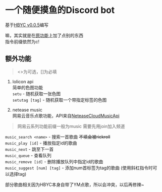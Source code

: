 # 一个随便摸鱼的Discord bot

基于[HBYC v0.0.5](https://github.com/dragonyc1002/HBYC)编写

嘛，其实就是在[原功能](README%20copy.md)上加了点别的东西  
指令前缀依然为c!  

## 额外功能

> <>为可选，[]为必填

1. lolicon api  
简单的色图功能  
`setu` - 随机获取一张色图  
`setutag [tag]` - 随机获取一个带指定标签的色图

2. netease music  
网易云音乐点歌功能，API来自[NeteaseCloudMusicApi](https://github.com/Binaryify/NeteaseCloudMusicApi)  

>网易云系列功能前缀一般为music
>需要先用join加入频道

`music_search <name>` - 搜索一首歌曲 ~~不填会被rickroll~~  
`music_play [id]` - 播放指定id的歌曲  
`music_next` - 跳至下一首  
`music_queue` - 查看队列  
`music_remove [id]` - 删除播放队列中指定id的歌曲  
`music_suggest [num] [tag]` - 添加num首标签为tag的歌曲 (使用斜杠指令时可以选择tag)

部分歌曲相关因为HBYC本身自带了YM点歌，所以会冲突，以后再修辣~    
